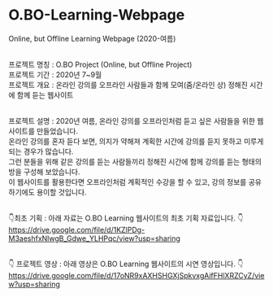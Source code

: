 # O.BO-Learning-Webpage
Online, but Offline Learning Webpage (2020-여름)

<br/>프로젝트 명칭 : O.BO Project (Online, but Offline Project)
<br/>프로젝트 기간 : 2020년 7~9월 
<br/>프로젝트 개요 : 온라인 강의를 오프라인 사람들과 함께 모여(줌/온라인 상) 정해진 시간에 함께 듣는 웹사이트

<br/>프로젝트 설명 : 2020년 여름, 온라인 강의를 오프라인처럼 듣고 싶은 사람들을 위한 웹사이트를 만들었습니다.
<br/>온라인 강의를 혼자 듣다 보면, 의지가 약해져 계획한 시간에 강의를 듣지 못하고 미루게 되는 경우가 많습니다.
<br/>그런 분들을 위해 같은 강의를 듣는 사람들끼리 정해진 시간에 함께 강의를 듣는 형태의 방을 구성해 보았습니다.
<br/> 이 웹사이트를 활용한다면 오프라인처럼 계획적인 수강을 할 수 있고, 강의 정보를 공유하기에도 용이할 것입니다.

<br/>👇최초 기획 : 아래 자료는 O.BO Learning 웹사이트의 최초 기획 자료입니다. 👇
<br/> https://drive.google.com/file/d/1KZlPDg-M3aeshfxNlwgB_Gdwe_YLHPqc/view?usp=sharing

<br/>:point_down: 프로젝트 영상 : 아래 영상은 O.BO Learning 웹사이트의 시연 영상입니다. :point_down:
https://drive.google.com/file/d/17oNR9xAXHSHGXjSpkvxgAifFHlXRZCyZ/view?usp=sharing

